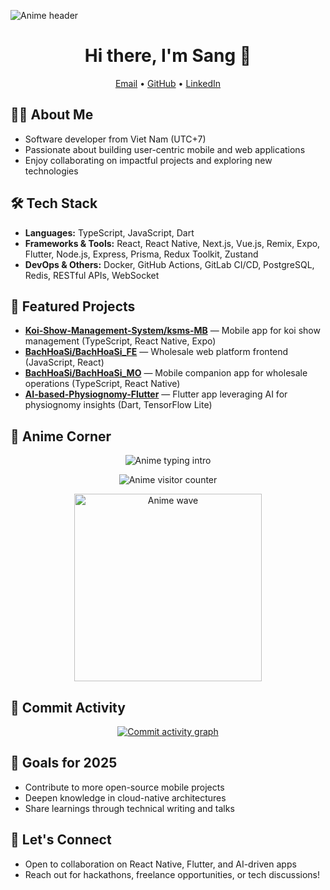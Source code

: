 ﻿![Anime header](https://capsule-render.vercel.app/api?type=waving&color=0:9D50BB,100:6E48AA&height=220&section=header&text=Welcome%20to%20my%20space&fontSize=36&fontColor=FDF6FF&desc=Building%20apps%20with%20a%20touch%20of%20anime%20magic&descSize=18&descAlignY=65)

<h1 align="center">Hi there, I'm Sang 👋</h1>

<p align="center">
  <a href="mailto:nhatsang2905@gmail.com">Email</a> •
  <a href="https://github.com/LNS2905">GitHub</a> •
  <a href="https://www.linkedin.com/in/nhat-sang-105943242/">LinkedIn</a>
</p>

## 🙋‍♂️ About Me
- Software developer from Viet Nam (UTC+7)
- Passionate about building user-centric mobile and web applications
- Enjoy collaborating on impactful projects and exploring new technologies

## 🛠️ Tech Stack
- **Languages:** TypeScript, JavaScript, Dart
- **Frameworks & Tools:** React, React Native, Next.js, Vue.js, Remix, Expo, Flutter, Node.js, Express, Prisma, Redux Toolkit, Zustand
- **DevOps & Others:** Docker, GitHub Actions, GitLab CI/CD, PostgreSQL, Redis, RESTful APIs, WebSocket

## 🚀 Featured Projects
- **[Koi-Show-Management-System/ksms-MB](https://github.com/Koi-Show-Management-System/ksms-MB)** — Mobile app for koi show management (TypeScript, React Native, Expo)
- **[BachHoaSi/BachHoaSi_FE](https://github.com/BachHoaSi/BachHoaSi_FE)** — Wholesale web platform frontend (JavaScript, React)
- **[BachHoaSi/BachHoaSi_MO](https://github.com/BachHoaSi/BachHoaSi_MO)** — Mobile companion app for wholesale operations (TypeScript, React Native)
- **[AI-based-Physiognomy-Flutter](https://github.com/LNS2905/AI-based-Physiognomy-Flutter)** — Flutter app leveraging AI for physiognomy insights (Dart, TensorFlow Lite)

## 🌸 Anime Corner
<p align="center">
  <img src="https://readme-typing-svg.demolab.com?font=Fira+Code&duration=3000&pause=600&color=FF8FAB&center=true&vCenter=true&width=460&lines=Anime+enthusiast+%F0%9F%8C%B8;Powered+by+creativity+and+code;Let's+build+something+magical!" alt="Anime typing intro" />
</p>

<p align="center">
  <img src="https://count.getloli.com/get/@LNS2905?theme=rule34" alt="Anime visitor counter" />
</p>

<p align="center">
  <img src="https://media.giphy.com/media/ASd0Ukj0y3qMM/giphy.gif" alt="Anime wave" width="300" />
</p>

## 🌌 Commit Activity
<p align="center">
  <a href="https://github.com/Ashutosh00710/github-readme-activity-graph">
    <img src="https://github-readme-activity-graph.vercel.app/graph?username=LNS2905&theme=tokyo-night&custom_title=Commit%20Constellation" alt="Commit activity graph" />
  </a>
</p>

## 🎯 Goals for 2025
- Contribute to more open-source mobile projects
- Deepen knowledge in cloud-native architectures
- Share learnings through technical writing and talks

## 🤝 Let's Connect
- Open to collaboration on React Native, Flutter, and AI-driven apps
- Reach out for hackathons, freelance opportunities, or tech discussions!
